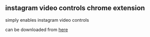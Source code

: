 instagram video controls chrome extension
-------------------

simply enables instagram video controls

can be downloaded from [here](https://chrome.google.com/webstore/detail/enable-instagram-video-co/gjdamemkpdoakagolgaiknakcabelick)
